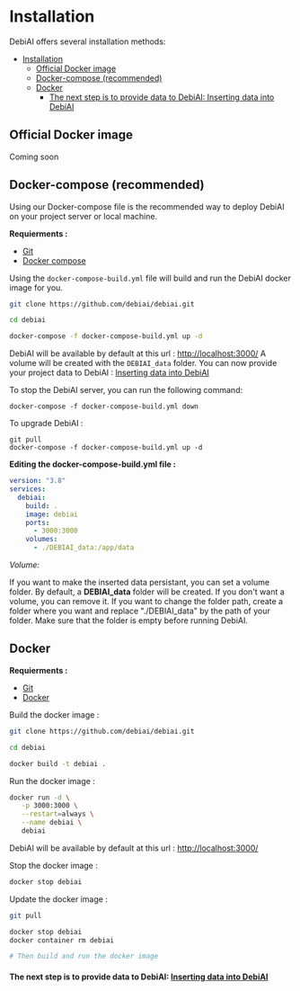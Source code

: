 # Installation

DebiAI offers several installation methods:
- [Installation](#installation)
  - [Official Docker image](#official-docker-image)
  - [Docker-compose (recommended)](#docker-compose-recommended)
  - [Docker](#docker)
      - [The next step is to provide data to DebiAI: Inserting data into DebiAI](#the-next-step-is-to-provide-data-to-debiai-inserting-data-into-debiai)


## Official Docker image

Coming soon
<!-- TODO -->

## Docker-compose (recommended)

Using our Docker-compose file is the recommended way to deploy DebiAI on your project server or local machine.

**Requierments :**
- [Git](https://git-scm.com/book/fr/v2/D%C3%A9marrage-rapide-Installation-de-Git)
- [Docker compose](https://github.com/docker/compose)

Using the `docker-compose-build.yml` file will build and run the DebiAI docker image for you.

```bash
git clone https://github.com/debiai/debiai.git

cd debiai

docker-compose -f docker-compose-build.yml up -d
```

DebiAI will be available by default at this url : [http://localhost:3000/](http://localhost:3000/)
A volume will be created with the `DEBIAI_data` folder.
You can now provide your project data to DebiAI : [Inserting data into DebiAI](../../../dataInsertion/README.md)

To stop the DebiAI server, you can run the following command:
```
docker-compose -f docker-compose-build.yml down
```

To upgrade DebiAI :
```
git pull
docker-compose -f docker-compose-build.yml up -d
```
**Editing the docker-compose-build.yml file :**

```yml
version: "3.8"
services:
  debiai:
    build: .
    image: debiai
    ports:
      - 3000:3000
    volumes:
      - ./DEBIAI_data:/app/data
```

_Volume:_

If you want to make the inserted data persistant, you can set a volume folder. By default, a **DEBIAI_data** folder will be created. If you don't want a volume, you can remove it. If you want to change the folder path, create a folder where you want and replace "./DEBIAI_data" by the path of your folder. Make sure that the folder is empty before running DebiAI.

## Docker

**Requierments :**
- [Git](https://git-scm.com/book/fr/v2/D%C3%A9marrage-rapide-Installation-de-Git)
- [Docker](https://docs.docker.com/get-docker/)


Build the docker image :
```bash
git clone https://github.com/debiai/debiai.git

cd debiai

docker build -t debiai .
```

Run the docker image :
```bash
docker run -d \
   -p 3000:3000 \
   --restart=always \
   --name debiai \
   debiai
```

DebiAI will be available by default at this url : [http://localhost:3000/](http://localhost:3000/)

Stop the docker image :
```bash
docker stop debiai
```

Update the docker image :
```bash
git pull

docker stop debiai
docker container rm debiai

# Then build and run the docker image
```

#### The next step is to provide data to DebiAI: [Inserting data into DebiAI](../../../dataInsertion/README.md)
